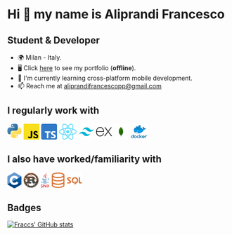 # Hi 👋 my name is Aliprandi Francesco

## Student & Developer

- 🌍 Milan - Italy.
- 🖥️ Click [here](https://aliprandi-francesco-portfolio.herokuapp.com) to see my portfolio (**offline**).
- 🚀 I'm currently learning cross-platform mobile development.
- 📫 Reach me at aliprandifrancescopp@gmail.com

## I regularly work with

<span><img src="./imgs/python.png" height="36" alt="Python"/></span>
<span><img src="./imgs/javascript.png" height="36" alt="JavaScript"/></span>
<span><img src="./imgs/typescript.png" height="36" alt="TypeScript"/></span>
<span><img src="./imgs/react.png" height="36" alt="React"/></span>
<span><img src="./imgs/tailwind.png" height="36" alt="Tailwind"/></span>
<span><img src="./imgs/express.png" height="36" alt="Express"/></span>
<span><img src="./imgs/mongodb.png" height="36" alt="Mongodb"/></span>
<span><img src="./imgs/docker.png" height="36" alt="Docker"/></span>

## I also have worked/familiarity with

<span><img src="./imgs/c.png" height="36" alt="C"/></span>
<span><img src="./imgs/rust.png" height="36" alt="Rust"/></span>
<span><img src="./imgs/java.png" height="36" alt="Java"/></span>
<span><img src="./imgs/sql.png" height="36" alt="SQL"/></span>

## Badges

<a href="https://github.com/Fraccs"><img src="https://github-readme-stats.vercel.app/api?username=Fraccs&show_icons=true&hide=contribs,stars&count_private=true&title_color=0891b2&text_color=ffffff&icon_color=0891b2&bg_color=1c1917&hide_border=true&show_icons=true" alt="Fraccs' GitHub stats"/></a>
